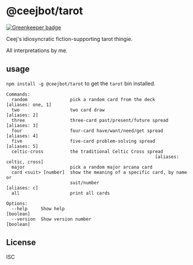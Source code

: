 # @ceejbot/tarot

[![Greenkeeper badge](https://badges.greenkeeper.io/ceejbot/tarot-tool.svg)](https://greenkeeper.io/)

Ceej's idiosyncratic fiction-supporting tarot thingie.

All interpretations by me.

## usage

`npm install -g @ceejbot/tarot` to get the `tarot` bin installed.

```
Commands:
  random                pick a random card from the deck       [aliases: one, 1]
  two                   two card draw                               [aliases: 2]
  three                 three-card past/present/future spread       [aliases: 3]
  four                  four-card have/want/need/get spread         [aliases: 4]
  five                  five-card problem-solving spread            [aliases: 5]
  celtic-cross          the traditional Celtic Cross spread
                                                        [aliases: celtic, cross]
  major                 pick a random major arcana card
  card <suit> [number]  show the meaning of a specific card, by name or
                        suit/number                                 [aliases: c]
  all                   print all cards

Options:
  --help     Show help                                                 [boolean]
  --version  Show version number                                       [boolean]
```


## License

ISC
